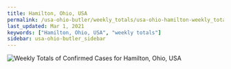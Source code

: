 ```yaml
---
title: Hamilton, Ohio, USA
permalink: /usa-ohio-butler/weekly_totals/usa-ohio-hamilton-weekly_totals.html
last_updated: Mar 1, 2021
keywords: ["Hamilton, Ohio, USA", "weekly totals"]
sidebar: usa-ohio-butler_sidebar
---
```


![Weekly Totals of Confirmed Cases for Hamilton, Ohio, USA](/covid_tracker/images/graphs/usa-ohio-hamilton-weekly_totals_graph.png)
